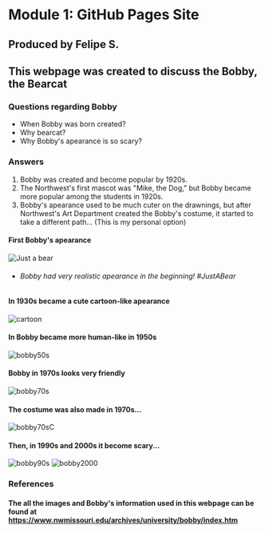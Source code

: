 # Module 1: GitHub Pages Site
## Produced by Felipe S.

## This webpage was created to discuss the Bobby, the Bearcat
### Questions regarding Bobby
- When Bobby was born created?
- Why bearcat?
- Why Bobby's apearance is so scary?

### Answers
1. Bobby was created and become popular by 1920s.
2. The Northwest's first mascot was "Mike, the Dog," but Bobby became more popular among the students in 1920s.
3. Bobby's apearance used to be much cuter on the drawnings, but after Northwest's Art Department created the Bobby's costume, it started to take a different path... (This is my personal option)
#### First Bobby's apearance
![Just a bear](https://www.nwmissouri.edu/archives/university/bobby/Bobby1926.jpg)
  - ###### Bobby had very realistic apearance in the beginning! #JustABear

#### In 1930s became a cute cartoon-like apearance
![cartoon](https://www.nwmissouri.edu/archives/university/bobby/Bobby1939.jpg)

#### In Bobby became more human-like in 1950s
![bobby50s](https://www.nwmissouri.edu/archives/university/bobby/Bobby1951.jpg)

#### Bobby in 1970s looks very friendly
![bobby70s](https://www.nwmissouri.edu/archives/university/bobby/Bobby77_1.jpg)

#### The costume was also made in 1970s...
![bobby70sC](https://www.nwmissouri.edu/archives/university/bobby/Bobby77_10.jpg)

#### Then, in 1990s and 2000s it become scary...
![bobby90s](https://www.nwmissouri.edu/archives/university/bobby/Bobby1990.jpg)
![bobby2000](https://www.nwmissouri.edu/archives/university/bobby/Bobby2007_1.jpg)

### References

  #### The all the images and Bobby's information used in this webpage can be found at  https://www.nwmissouri.edu/archives/university/bobby/index.htm
